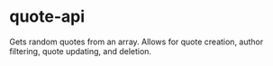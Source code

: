 # quote-api
Gets random quotes from an array.
Allows for quote creation, author filtering, quote updating, and deletion.
